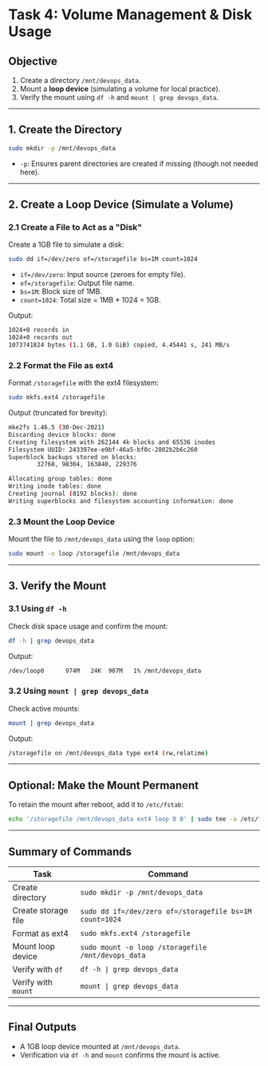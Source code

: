 # Task 4: Volume Management & Disk Usage

## Objective

1. Create a directory `/mnt/devops_data`.
2. Mount a **loop device** (simulating a volume for local practice).
3. Verify the mount using `df -h` and `mount | grep devops_data`.

---

## 1. Create the Directory

```bash
sudo mkdir -p /mnt/devops_data
```

- `-p`: Ensures parent directories are created if missing (though not needed here).

---

## 2. Create a Loop Device (Simulate a Volume)

### 2.1 Create a File to Act as a "Disk"

Create a 1GB file to simulate a disk:

```bash
sudo dd if=/dev/zero of=/storagefile bs=1M count=1024
```

- `if=/dev/zero`: Input source (zeroes for empty file).
- `of=/storagefile`: Output file name.
- `bs=1M`: Block size of 1MB.
- `count=1024`: Total size = 1MB * 1024 = 1GB.

Output:

```bash
1024+0 records in
1024+0 records out
1073741824 bytes (1.1 GB, 1.0 GiB) copied, 4.45441 s, 241 MB/s
```

### 2.2 Format the File as ext4

Format `/storagefile` with the ext4 filesystem:

```bash
sudo mkfs.ext4 /storagefile
```

Output (truncated for brevity):

```bash
mke2fs 1.46.5 (30-Dec-2021)
Discarding device blocks: done
Creating filesystem with 262144 4k blocks and 65536 inodes
Filesystem UUID: 243397ee-e9bf-46a5-bf0c-2802b2b6c260
Superblock backups stored on blocks:
        32768, 98304, 163840, 229376

Allocating group tables: done
Writing inode tables: done
Creating journal (8192 blocks): done
Writing superblocks and filesystem accounting information: done
```

### 2.3 Mount the Loop Device

Mount the file to `/mnt/devops_data` using the `loop` option:

```bash
sudo mount -o loop /storagefile /mnt/devops_data
```

---

## 3. Verify the Mount

### 3.1 Using `df -h`

Check disk space usage and confirm the mount:

```bash
df -h | grep devops_data
```

Output:

```bash
/dev/loop0      974M   24K  907M   1% /mnt/devops_data
```

### 3.2 Using `mount | grep devops_data`

Check active mounts:

```bash
mount | grep devops_data
```

Output:

```bash
/storagefile on /mnt/devops_data type ext4 (rw,relatime)
```

---

## Optional: Make the Mount Permanent

To retain the mount after reboot, add it to `/etc/fstab`:

```bash
echo '/storagefile /mnt/devops_data ext4 loop 0 0' | sudo tee -a /etc/fstab
```

---

## Summary of Commands

| Task | Command |
|------|---------|
| Create directory | `sudo mkdir -p /mnt/devops_data` |
| Create storage file | `sudo dd if=/dev/zero of=/storagefile bs=1M count=1024` |
| Format as ext4 | `sudo mkfs.ext4 /storagefile` |
| Mount loop device | `sudo mount -o loop /storagefile /mnt/devops_data` |
| Verify with `df` | `df -h \| grep devops_data` |
| Verify with `mount` | `mount \| grep devops_data` |

---

## Final Outputs

- A 1GB loop device mounted at `/mnt/devops_data`.
- Verification via `df -h` and `mount` confirms the mount is active.
